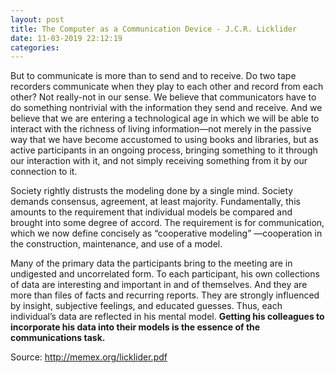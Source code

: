 ```yaml
---
layout: post
title: The Computer as a Communication Device - J.C.R. Licklider
date: 11-03-2019 22:12:19
categories:
---
```

But to communicate is more than to send and to receive. Do two tape
recorders communicate when they play to each other and record from each
other? Not really-not in our sense. We believe that communicators have
to do something nontrivial with the information they send and receive. And
we believe that we are entering a technological age in which we will be able
to interact with the richness of living information—not merely in the passive
way that we have become accustomed to using books and libraries, but as
active participants in an ongoing process, bringing something to it through
our interaction with it, and not simply receiving something from it by our
connection to it.

Society rightly distrusts the modeling done by a single mind. Society demands consensus, agreement, at least majority. Fundamentally, this
amounts to the requirement that individual models be compared and brought
into some degree of accord. The requirement is for communication, which
we now define concisely as “cooperative modeling” —cooperation in the construction, maintenance, and use of a model.

Many of the primary data the participants bring to the meeting are in
undigested and uncorrelated form. To each participant, his own collections
of data are interesting and important in and of themselves. And they are
more than files of facts and recurring reports. They are strongly influenced
by insight, subjective feelings, and educated guesses. Thus, each individual’s
data are reflected in his mental model. **Getting his colleagues to incorporate
his data into their models is the essence of the communications task.**


Source: http://memex.org/licklider.pdf